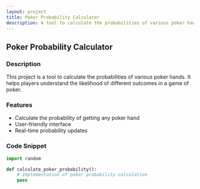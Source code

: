 ```yaml
---
layout: project
title: Poker Probability Calculator
description: A tool to calculate the probabilities of various poker hands.
---
```


## Poker Probability Calculator

### Description
This project is a tool to calculate the probabilities of various poker hands. It helps players understand the likelihood of different outcomes in a game of poker.

### Features
- Calculate the probability of getting any poker hand
- User-friendly interface
- Real-time probability updates

### Code Snippet
```python
import random

def calculate_poker_probability():
    # Implementation of poker probability calculation
    pass

